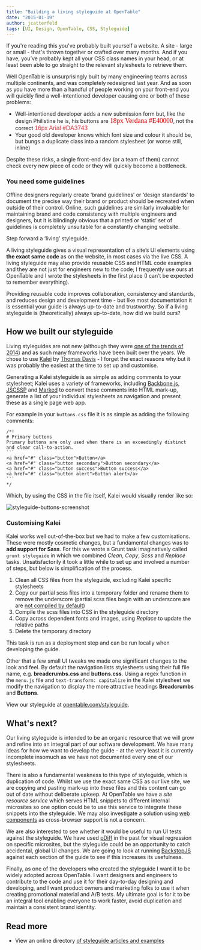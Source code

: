 ```yaml
---
title: "Building a living styleguide at OpenTable"
date: "2015-01-19"
author: jcatterfeld
tags: [UI, Design, OpenTable, CSS, Styleguide]
---
```


If you're reading this you've probably built yourself a website. A site - large or small - that's thrown together or crafted over many months. And if you have, you’ve probably kept all your CSS class names in your head, or at least been able to go straight to the relevant stylesheets to retrieve them.

Well OpenTable is unsurprisingly built by many engineering teams across multiple continents, and was completely redesigned last year. And as soon as you have more than a handful of people working on your front-end you will quickly find a well-intentioned developer causing one or both of these problems:

- Well-intentioned developer adds a new submission form but, like the design Philistine he is, his buttons are <span style="font-family:verdana;font-size:18px;color:#E40000;">18px Verdana #E40000</span>, not the correct <span style="font-family:arial;font-size:16px;color:#DA3743;">16px Arial #DA3743</span>
- Your good old developer knows which font size and colour it should be, but bungs a duplicate class into a random stylesheet (or worse still, inline)

Despite these risks, a single front-end dev (or a team of them) cannot check every new piece of code or they will quickly become a bottleneck.

### You need some guidelines

Offline designers regularly create ‘brand guidelines’ or ‘design standards' to document the precise way their brand or product should be recreated when outside of their control. Online, such guidelines are similarly invaluable for maintaining brand and code consistency with multiple engineers and designers, but it is blindingly obvious that a printed or ‘static’ set of guidelines is completely unsuitable for a constantly changing website.

Step forward a ‘living’ styleguide.

A living styleguide gives a visual representation of a site’s UI elements using **the exact same code** as on the website, in most cases via the live CSS. A living styleguide may also provide reusable CSS and HTML code examples and they are not just for engineers new to the code; I frequently use ours at OpenTable and I wrote the stylesheets in the first place (I can’t be expected to remember everything).

Providing reusable code improves collaboration, consistency and standards, and reduces design and development time - but like most documentation it is essential your guide is always up-to-date and trustworthy. So if a living styleguide is (theoretically) always up-to-date, how did we build ours?

## How we built our styleguide

Living styleguides are not new (although they were [one of the trends of 2014](http://sideproject.io/an-exhaustive-look-at-the-year-in-web-design/#styleguides)) and as such many frameworks have been built over the years. We chose to use [Kalei](http://kaleistyleguide.com/) by [Thomas Davis](https://github.com/thomasdavis) - I forget the exact reasons why but it was probably the easiest at the time to set up and customise.

Generating a Kalei styleguide is as simple as adding comments to your stylesheet; Kalei uses a variety of frameworks, including [Backbone.js](http://backbonejs.org/), [JSCSSP](http://www.glazman.org/JSCSSP/) and [Marked](https://github.com/chjj/marked) to convert these comments into HTML mark-up, generate a list of your individual stylesheets as navigation and present these as a single page web app.

For example in your `buttons.css` file it is as simple as adding the following comments:

    /*!
    # Primary buttons
    Primary buttons are only used when there is an exceedingly distinct and clear call-to-action.
    ```
    <a href="#" class="button">Button</a>
    <a href="#" class="button secondary">Button secondary</a>
    <a href="#" class="button success">Button success</a>
    <a href="#" class="button alert">Button alert</a>
    ```
    */

Which, by using the CSS in the file itself, Kalei would visually render like so:

![styleguide-buttons-screenshot](/images/posts/styleguide-buttons-screenshot.png)

### Customising Kalei

Kalei works well out-of-the-box but we had to make a few customisations. These were mostly cosmetic changes, but a fundamental changes was to **add support for Sass**. For this we wrote a Grunt task imaginatively called `grunt styleguide` in which we combined _Clean_, _Copy_, _Scss_ and _Replace_ tasks. Unsatisfactorily it took a little while to set up and involved a number of steps, but below is simplification of the process.

1. Clean all CSS files from the styleguide, excluding Kalei specific stylesheets
1. Copy our partial scss files into a temporary folder and rename them to remove the underscore (partial scss files begin with an underscore are are [not compiled by default](http://sass-lang.com/documentation/file.SASS_REFERENCE.html#partials))
1. Compile the scss files into CSS in the styleguide directory
1. Copy across dependent fonts and images, using _Replace_ to update the relative paths
1. Delete the temporary directory

This task is run as a deployment step and can be run locally when developing the guide.

Other that a few small UI tweaks we made one significant changes to the look and feel. By default the navigation lists stylesheets using their full file name, e.g. **breadcrumbs.css** and **buttons.css**. Using a regex function in the `menu.js` file and `text-transform: capitalize` in the Kalei stylesheet we modify the navigation to display the more attractive headings **Breadcrumbs** and **Buttons**.

View our styleguide at <a href="http://www.opentable.com/styleguide" target="_blank">opentable.com/styleguide</a>.

## What's next?

Our living styleguide is intended to be an organic resource that we will grow and refine into an integral part of our software development. We have many ideas for how we want to develop the guide - at the very least it is currently incomplete insomuch as we have not documented every one of our stylesheets.

There is also a fundamental weakness to this type of styleguide, which is duplication of code. Whilst we use the exact same CSS as our live site, we are copying and pasting mark-up into these files and this content can go out of date without deliberate upkeep. At OpenTable we have a _site resource service_ which serves HTML snippets to different internal microsites so one option could be to use this service to integrate these snippets into the styleguide. We may also investigate a solution using [web components](http://webcomponents.org/) as cross-browser support is not a concern.

We are also interested to see whether it would be useful to run UI tests against the styleguide. We have used [pDiff](http://pdiff.sourceforge.net/) in the past for visual regression on specific microsites, but the styleguide could be an opportunity to catch accidental, global UI changes. We are going to look at running [BackstopJS](https://garris.github.io/BackstopJS/) against each section of the guide to see if this increases its usefulness.

Finally, as one of the developers who created the styleguide I want it to be widely adopted across OpenTable. I want designers and engineers to contribute to the code and use it for their day-to-day designing and developing, and I want product owners and marketing folks to use it when creating promotional material and A/B tests. My ultimate goal is for it to be an integral tool enabling everyone to work faster, avoid duplication and maintain a consistent brand identity.

## Read more

- View an online directory [of styleguide articles and examples](http://styleguides.io/)
<!-- - Join us - [apply for our senior front-end engineer role at OpenTable, London.](https://hire.jobvite.com/Jobvite/Job.aspx?b=nlsWXpwA&j=oXeiYfwb) -->
